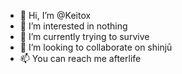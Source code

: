- 👋 Hi, I’m @Keitox
- 👀 I’m interested in nothing
- 🌱 I’m currently trying to survive
- 💞️ I’m looking to collaborate on shinjū
- 📫 You can reach me afterlife

<!---
Keitox/Keitox is a ✨ special ✨ repository because its `README.md` (this file) appears on your GitHub profile.
You can click the Preview link to take a look at your changes.
--->
